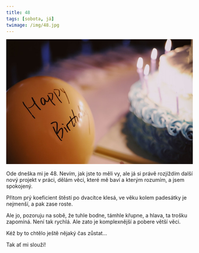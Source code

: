 ```yaml
---
title: 48
tags: [sobota, já]
twimage: /img/48.jpg
---
```


![cover](/img/48.jpg)

Ode dneška mi je 48. Nevím, jak jste to měli vy, ale já si právě rozjíždím další nový projekt v práci, dělám věci, které mě baví a kterým rozumím, a jsem spokojený.

Přitom prý koeficient štěstí po dvacítce klesá, ve věku kolem padesátky je nejmenší, a pak zase roste.

Ale jo, pozoruju na sobě, že tuhle bodne, támhle křupne, a hlava, ta trošku zapomíná. Není tak rychlá. Ale zato je komplexnější a pobere větší věci.

Kéž by to chtělo ještě nějaký čas zůstat...

Tak ať mi slouží!